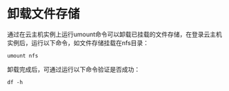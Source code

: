 # 卸载文件存储

通过在云主机实例上运行umount命令可以卸载已挂载的文件存储，在登录云主机实例后，运行以下命令，如文件存储挂载在nfs目录：

`umount nfs`

 

卸载完成后，可通过运行以下命令验证是否成功：

`df -h`


